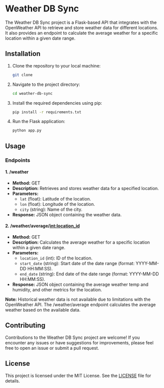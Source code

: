 # Weather DB Sync

The Weather DB Sync project is a Flask-based API that integrates with the OpenWeather API to retrieve and store weather data for different locations. It also provides an endpoint to calculate the average weather for a specific location within a given date range.

## Installation

1. Clone the repository to your local machine:

    ```bash
    git clone 
    ```

2. Navigate to the project directory:

    ```bash
    cd weather-db-sync
    ```

3. Install the required dependencies using pip:

    ```bash
    pip install -r requirements.txt
    ```

4. Run the Flask application:

    ```bash
    python app.py
    ```

## Usage

### Endpoints

#### 1. /weather

- **Method:** GET
- **Description:** Retrieves and stores weather data for a specified location.
- **Parameters:**
    - `lat` (float): Latitude of the location.
    - `lon` (float): Longitude of the location.
    - `city` (string): Name of the city.
- **Response:** JSON object containing the weather data.

#### 2. /weather/average/<int:location_id>

- **Method:** GET
- **Description:** Calculates the average weather for a specific location within a given date range.
- **Parameters:**
    - `location_id` (int): ID of the location.
    - `start_date` (string): Start date of the date range (format: YYYY-MM-DD HH:MM:SS).
    - `end_date` (string): End date of the date range (format: YYYY-MM-DD HH:MM:SS).
- **Response:** JSON object containing the average weather temp and humidity, and other metrics for the location.

**Note:** Historical weather data is not available due to limitations with the OpenWeather API. The /weather/average endpoint calculates the average weather based on the available data.

## Contributing

Contributions to the Weather DB Sync project are welcome! If you encounter any issues or have suggestions for improvements, please feel free to open an issue or submit a pull request.

## License

This project is licensed under the MIT License. See the [LICENSE](LICENSE) file for details.
